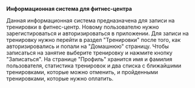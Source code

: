**Информационная система для фитнес-центра**

Данная информационная система предназначена для записи на тренировки в фитнес-центр.
Новому пользователю нужно зарегистироваться и авторизироваться в приложении. 
Для записи на тренировку нужно перейти в раздел "Тренировки" после того, как авторизировались и попали на "Домашнюю" страницу.
Чтобы записаться на занятие выберите тренировку и нажмите кнопку "Записаться".
На странице "Профиль" хранится имя и фамилия пользователя, статистика тренировок и два списка с ближайшими тренировками, которые можно отменить,
и пройденными тренировками, которые нужно оплатить.
